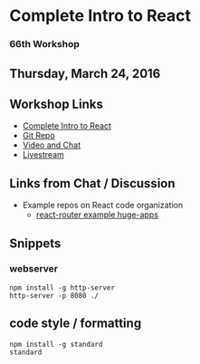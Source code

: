 # Complete Intro to React

### 66th Workshop

## Thursday, March 24, 2016 


## Workshop Links

* [Complete Intro to React](https://btholt.github.io/complete-intro-to-react/)
* [Git Repo](https://github.com/btholt/complete-intro-to-react)
* [Video and Chat](https://frontendmasters.com/live-event/intro-react-live/)
* [Livestream](https://livestream.com/accounts/4894689/events/5033959)

## Links from Chat / Discussion

* Example repos on React code organization
    * [react-router example huge-apps](https://github.com/reactjs/react-router/tree/master/examples/huge-apps)

## Snippets

### webserver

```
npm install -g http-server
http-server -p 8080 ./
```

## code style / formatting

```
npm install -g standard
standard
```


## 
